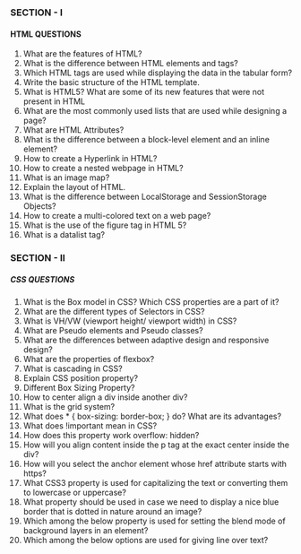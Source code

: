 ### SECTION - I 

#### HTML QUESTIONS 
1. What are the features of HTML?
2. What is the difference between HTML elements and tags?
3. Which HTML tags are used while displaying the data in the tabular form?
4. Write the basic structure of the HTML template.
5. What is HTML5? What are some of its new features that were not present in HTML
6. What are the most commonly used lists that are used while designing a page?
7. What are HTML Attributes?
8. What is the difference between a block-level element and an inline element?
9. How to create a Hyperlink in HTML?
10. How to create a nested webpage in HTML?
11. What is an image map?
12. Explain the layout of HTML.
13. What is the difference between LocalStorage and SessionStorage Objects?
14. How to create a multi-colored text on a web page?
15. What is the use of the figure tag in HTML 5?
16. What is a datalist tag?


### SECTION - II

##### CSS QUESTIONS
1. What is the Box model in CSS? Which CSS properties are a part of it?
2. What are the different types of Selectors in CSS?
3. What is VH/VW (viewport height/ viewport width) in CSS?
4. What are Pseudo elements and Pseudo classes?
5. What are the differences between adaptive design and responsive design?
6. What are the properties of flexbox?
7. What is cascading in CSS?
8. Explain CSS position property?
9. Different Box Sizing Property?
10. How to center align a div inside another div?
11. What is the grid system?
12. What does * { box-sizing: border-box; } do? What are its advantages?
13. What does !important mean in CSS?
14. How does this property work overflow: hidden?
15. How will you align content inside the p tag at the exact center inside the div?
16. How will you select the anchor element whose href attribute starts with https?
17. What CSS3 property is used for capitalizing the text or converting them to lowercase or uppercase?
18. What property should be used in case we need to display a nice blue border that is dotted in nature around an image?
19. Which among the below property is used for setting the blend mode of background layers in an element?
20. Which among the below options are used for giving line over text?